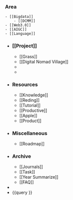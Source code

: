 ### Area
	- [[Bigdata]]
		- [[DCMM]]
	- [[Web3.0]]
	- [[AIGC]]
	- [[Language]]
- ### [[Project]]
	- [[Grass]]
	- [[Digital Nomad Village]]
	-
	-
- ### Resources
	- [[Knowledge]]
	- [[Reding]]
	- [[Tutorial]]
	- [[Productive]]
	- [[Apple]]
	- [[Product]]
- ### Miscellaneous
	- [[Roadmap]]
- ### Archive
	- [[Journals]]
	- [[Task]]
	- [[Year Summarize]]
	- [[FAQ]]
-
- {{query }}